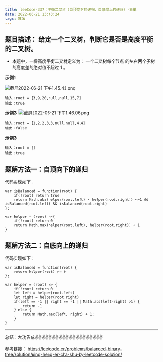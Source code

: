 ```yaml
---
title: leeCode-337：平衡二叉树（自顶向下的递归、自底向上的递归）-简单
date: 2022-06-21 13:43:24
tags: 算法
---
```


<meta name="referrer" content="no-referrer"/>


## 题目描述： 给定一个二叉树，判断它是否是高度平衡的二叉树。

* 本题中，一棵高度平衡二叉树定义为： 一个二叉树每个节点 的左右两个子树的高度差的绝对值不超过 1 。


**示例1:**

![截屏2022-06-21 下午1.45.43.png](https://upload-images.jianshu.io/upload_images/11846892-c613c69b2d12b1b6.png?imageMogr2/auto-orient/strip%7CimageView2/2/w/1240)

```
输入：root = [3,9,20,null,null,15,7]
输出：true
```
**示例2:**
![截屏2022-06-21 下午1.46.06.png](https://upload-images.jianshu.io/upload_images/11846892-72e76d094d937b31.png?imageMogr2/auto-orient/strip%7CimageView2/2/w/1240)

```
输入：root = [1,2,2,3,3,null,null,4,4]
输出：false

```
**示例3:**
```
输入：root = []
输出：true

```

## 题解方法一：自顶向下的递归

代码实现如下： 
```
var isBalanced = function(root) {
    if(!root) return true
    return Math.abs(helper(root.left) - helper(root.right)) <=1 && isBalanced(root.left) && isBalanced(root.right) 
};

var helper = (root) =>{
    if(!root) return 0
    return Math.max(helper(root.left), helper(root.right)) + 1
}
```

## 题解方法二：自底向上的递归

代码实现如下： 
```
var isBalanced = function(root) {
    return helper(root) >= 0
};

var helper = (root) => {
    if(!root) return 0
    let left = helper(root.left)
    let right = helper(root.right)
    if(left == -1 || right == -1 || Math.abs(left-right) >1) {
        return -1
    } else {
        return Math.max(left, right) + 1;
    }
}

```

---
总结：大功告成✌️✌️✌️✌️✌️✌️✌️✌️✌️✌️✌️✌️✌️✌️✌️✌️✌️✌️✌️✌️

参考链接：
https://leetcode.cn/problems/balanced-binary-tree/solution/ping-heng-er-cha-shu-by-leetcode-solution/











